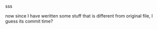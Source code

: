 sss

now since I have weritten some stuff that is different from original file, I guess its commit time?
